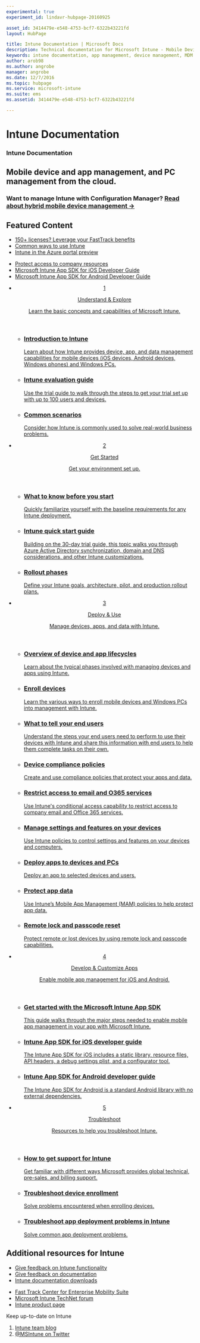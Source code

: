 ```yaml
---
experimental: true
experiment_id: lindavr-hubpage-20160925

asset_id: 3414479e-e548-4753-bcf7-6322b43221fd
layout: HubPage

title: Intune Documentation | Microsoft Docs
description: Technical documentation for Microsoft Intune - Mobile Device and Application Management
keywords: intune documentation, app management, device management, MDM documentation, MAM documentation
author: arob98
ms.author: angrobe
manager: angrobe
ms.date: 12/7/2016
ms.topic: hubpage
ms.service: microsoft-intune
ms.suite: ems
ms.assetid: 3414479e-e548-4753-bcf7-6322b43221fd

---
```

# Intune Documentation
<article id="main">
    <section id="hero-content">
      <h1>Intune Documentation</h1>
      <h2>Mobile device and app management, and PC management from the cloud. </h2>
      <h3>Want to manage Intune with Configuration Manager? <a href="https://docs.microsoft.com/en-us/sccm/mdm/understand/choose-between-standalone-intune-and-hybrid-mobile-device-management" target="_blank">Read about hybrid mobile device management &rarr;</a></h3>
    </section>
    <section id="featured" class="container">
      <h2 class="section-heading"><span class="icon icon-warning"></span> Featured Content</h2>
      <div class="features row">
        <ul class="column column-half">
          <li><a href="http://fasttrack.microsoft.com/ems">150+ licenses? Leverage your FastTrack benefits</a></li>
          <li><a href="/intune/understand-explore/common-ways-to-use-intune">Common ways to use Intune</a></li>
          <li><a href="/intune-azure/introduction/what-is-microsoft-intune">Intune in the Azure portal preview</a></li>
        </ul>
        <ul class="column column-half">
          <li><a href="/intune/deploy-use/restrict-access-based-on-device-network-app-risk">Protect access to company resources</a></li>
          <li><a href="/intune/develop/intune-app-sdk-ios">Microsoft Intune App SDK for iOS Developer Guide</a></li>
          <li><a href="/intune/develop/intune-app-sdk-android">Microsoft Intune App SDK for Android Developer Guide</a></li>
        </ul>
      </div>
    </section>
    <div id="journeys">
      <section class="container">
        <!-- <h2 class="section-heading"><span class="icon icon-inheritance"></span> Stages</h2> -->
        <ul class="journeys-list">
          <li class="journey-step">
            <header class="journey-step-header row">
              <a href="/intune/understand-explore/introduction-to-microsoft-intune">
                <div class="title column-third">
                  <span class="step-number">1</span>
                  <p>Understand &amp; Explore</p>
                </div>
                <p class="description column-two-thirds">Learn the basic concepts and capabilities of Microsoft Intune.
                </p>
              </a>
            </header>
            <section class="journey-step-elements content">
              <ul class="row">
                <li class="column-third">
                  <a href="/intune/understand-explore/introduction-to-microsoft-intune">
                    <h3>Introduction to Intune</h3>
                    <p>Learn about how Intune provides device, app, and data management capabilities for mobile devices (iOS devices, Android devices, Windows phones) and Windows PCs.</p>
                  </a>
                </li>
                <li class="column-third">
                  <a href="/intune/understand-explore/get-started-with-a-30-day-trial-of-microsoft-intune">
                    <h3>Intune evaluation guide</h3>
                    <p>Use the trial guide to walk through the steps to get your trial set up with up to 100 users and devices.</p>
                  </a>
                </li>
                <li class="column-third">
                  <a href="/intune/understand-explore/common-ways-to-use-intune">
                    <h3>Common scenarios</h3>
                    <p>Consider how Intune is commonly used to solve real-world business problems.</p>
                  </a>
                </li>
              </ul>
            </section>
          </li>
          <li class="journey-step">
            <header class="journey-step-header row">
              <a href="/intune/get-started/what-to-know-before-you-start-microsoft-intune">
                <div class="title column-third">
                  <span class="step-number">2</span>
                  <p>Get Started</p>
                </div>
                <p class="description column-two-thirds">Get your environment set up.
                </p>
              </a>
            </header>
            <section class="journey-step-elements content">
              <ul class="row">
                <li class="column-third">
                  <a href="/intune/get-started/what-to-know-before-you-start-microsoft-intune">
                    <h3>What to know before you start</h3>
                    <p>Quickly familiarize yourself with the baseline requirements for any Intune deployment.</p>
                  </a>
                </li>
                <li class="column-third">
                  <a href="/intune/get-started/start-with-a-paid-subscription-to-microsoft-intune">
                    <h3>Intune quick start guide</h3>
                    <p>Building on the 30-day trial guide, this topic walks you through Azure Active Directory synchronization, domain and DNS considerations, and other Intune customizations.</p>
                  </a>
                </li>
                <li class="column-third">
                  <a href="/intune/get-started/rollout-phases-for-microsoft-intune-deployment">
                    <h3>Rollout phases</h3>
                    <p>Define your Intune goals, architecture, pilot, and production rollout plans.</p>
                  </a>
                </li>
              </ul>
            </section>
          </li>
          <li class="journey-step">
            <header class="journey-step-header row">
              <a href="/intune/deploy-use/overview-of-device-and-app-lifecycles-in-microsoft-intune">
                <div class="title column-third">
                  <span class="step-number">3</span>
                  <p>Deploy &amp; Use</p>
                </div>
                <p class="description column-two-thirds">Manage devices, apps, and data with Intune.
                </p>
              </a>
            </header>
            <section class="journey-step-elements content">
              <ul class="row">
                <li class="column-third">
                  <a href="/intune/deploy-use/overview-of-device-and-app-lifecycles-in-microsoft-intune">
                    <h3>Overview of device and app lifecycles</h3>
                    <p>Learn about the typical phases involved with managing devices and apps using Intune.</p>
                  </a>
                </li>
                <li class="column-third">
                  <a href="/intune/deploy-use/enroll-devices-in-microsoft-intune">
                    <h3>Enroll devices</h3>
                    <p>Learn the various ways to enroll mobile devices and Windows PCs into management with Intune.</p>
                  </a>
                </li>
                <li class="column-third">
                  <a href="/intune/deploy-use/how-to-educate-your-end-users-about-microsoft-intune">
                    <h3>What to tell your end users</h3>
                    <p>Understand the steps your end users need to perform to use their devices with Intune and share this information with end users to help them complete tasks on their own.</p>
                  </a>
                </li>
              </ul>
	      <ul class="row">
                <li class="column-third">
                  <a href="/intune/deploy-use/introduction-to-device-compliance-policies-in-microsoft-intune">
                    <h3>Device compliance policies</h3>
                    <p>Create and use compliance policies that protect your apps and data.</p>
                  </a>
                </li>
                <li class="column-third">
                  <a href="/intune/deploy-use/restrict-access-to-email-and-o365-services-with-microsoft-intune">
                    <h3>Restrict access to email and O365 services</h3>
                    <p>Use Intune's conditional access capability to restrict access to company email and Office 365 services.</p>
                  </a>
                </li>
                <li class="column-third">
                  <a href="/intune/deploy-use/manage-settings-and-features-on-your-devices-with-microsoft-intune-policies">
                    <h3>Manage settings and features on your devices</h3>
                    <p>Use Intune policies to control settings and features on your devices and computers.</p>
                  </a>
                </li>
              </ul>
                <ul class="row">
                <li class="column-third">
                  <a href="/intune/deploy-use/deploy-apps-in-microsoft-intune">
                    <h3>Deploy apps to devices and PCs</h3>
                    <p>Deploy an app to selected devices and users.</p>
                  </a>
                </li>
                <li class="column-third">
                  <a href="/intune/deploy-use/protect-app-data-using-mobile-app-management-policies-with-microsoft-intune">
                    <h3>Protect app data</h3>
                    <p>Use Intune’s Mobile App Management (MAM) policies to help protect app data.</p>
                  </a>
                </li>
                <li class="column-third">
                  <a href="/intune/deploy-use/use-remote-lock-and-passcode-reset-in-microsoft-intune">
                    <h3>Remote lock and passcode reset</h3>
                    <p>Protect remote or lost devices by using remote lock and passcode capabilities.</p>
                  </a>
                </li>
              </ul>
	    </section>
          </li>
          <li class="journey-step">
            <header class="journey-step-header row">
              <a href="/intune/develop/intune-app-sdk">
                <div class="title column-third">
                  <span class="step-number">4</span>
                  <p>Develop & Customize Apps</p>
                </div>
                <p class="description column-two-thirds">Enable mobile app management for iOS and Android.</p>
              </a>
            </header>
            <section class="journey-step-elements content">
              <ul class="row">
                <li class="column-third">
                  <a href="/intune/develop/intune-app-sdk-get-started">
                    <h3>Get started with the Microsoft Intune App SDK</h3>
                    <p>This guide walks through the major steps needed to enable mobile app management in your app with Microsoft Intune.</p>
                  </a>
                </li>
                <li class="column-third">
                  <a href="/intune/develop/intune-app-sdk-ios">
                    <h3>Intune App SDK for iOS developer guide</h3>
                    <p>The Intune App SDK for iOS includes a static library, resource files, API headers, a debug settings plist, and a configurator tool.</p>
                  </a>
                </li>
                <li class="column-third">
                  <a href="/intune/develop/intune-app-sdk-android">
                    <h3>Intune App SDK for Android developer guide</h3>
                    <p>The Intune App SDK for Android is a standard Android library with no external dependencies.</p>
                  </a>
                </li>
              </ul>
            </section>
            </li>
      <li class="journey-step">
            <header class="journey-step-header row">
              <a href="/intune/troubleshoot/how-to-get-support-for-microsoft-intune">
                <div class="title column-third">
                  <span class="step-number">5</span>
                  <p>Troubleshoot</p>
                </div>
                <p class="description column-two-thirds">Resources to help you troubleshoot Intune.</p>
              </a>
            </header>
            <section class="journey-step-elements content">
              <ul class="row">
                <li class="column-third">
                  <a href="/intune/troubleshoot/how-to-get-support-for-microsoft-intune">
                    <h3>How to get support for Intune</h3>
                    <p>Get familiar with different ways Microsoft provides global technical, pre-sales, and billing support.</p>
                  </a>
                </li>
                <li class="column-third">
                  <a href="/intune/troubleshoot/troubleshoot-device-enrollment-in-intune">
                    <h3>Troubleshoot device enrollment</h3>
                    <p>Solve problems encountered when enrolling devices.</p>
                  </a>
                </li>
                <li class="column-third">
                  <a href="/intune/troubleshoot/troubleshoot-app-deployment-problems-in-microsoft-intune">
                    <h3>Troubleshoot app deployment problems in Intune</h3>
                    <p>Solve common app deployment problems.</p>
                  </a>
                </li>
              </ul>
            </section>
          </li>
        </ul>
      </section>
    </div>
    <div class="section-border">
      <section class="resources container">
      <h2 class="section-heading"><span class="icon icon-note"></span>Additional resources for Intune</h2>
      <div class="resource-list row">
          <ul class="column-half">
          <li><a href="https://microsoftintune.uservoice.com/" target="_blank">Give feedback on Intune functionality</a></li>
          <li><a href="https://microsoftintune.uservoice.com/forums/291681-ideas/category/115707-documentation" target="_blank">Give feedback on documentation</a></li>
          <li><a href="https://gallery.technet.microsoft.com/site/search?f%5B0%5D.Type=User&f%5B0%5D.Value=ECM%20Docs%20Team%20-%20MSFT" target="_blank">Intune documentation downloads</a></li>
          </ul>
          <ul class="column-half">
          <li><a href="/enterprise-mobility/solutions/fasttrack-center-benefit-for-enterprise-mobility-suite-ems" target="_blank">Fast Track Center for Enterprise Mobility Suite</a></li>
          <li><a href="https://social.technet.microsoft.com/Forums/en-US/home?category=microsoftintune&filter=alltypes&sort=lastpostdesc" target="_blank">Microsoft Intune TechNet forum</a></li>
          <li><a href="https://www.microsoft.com/en-us/server-cloud/products/microsoft-intune/default.aspx" target="_blank">Intune product page</a></li>
          </ul>
      </div>
      </section>
    </div>
    <aside class="alert alert-social">
      <p>Keep up-to-date on Intune</p>
      <ol class="action-list">
        <li><a href="https://blogs.technet.com/b/microsoftintune/" target="_blank" class="button-bordered button-translucent">Intune team blog</a></li>
        <li><a href="https://twitter.com/msintune/" target="_blank" class="button-bordered button-translucent">@MSIntune on Twitter</a></li>
      </ol>
    </aside>
</article>
